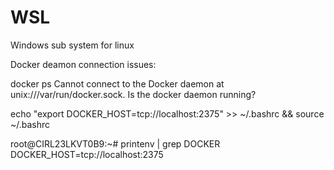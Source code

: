 # WSL
Windows sub system for linux

Docker deamon connection issues:

docker ps
Cannot connect to the Docker daemon at unix:///var/run/docker.sock. Is the docker daemon running?

echo "export DOCKER_HOST=tcp://localhost:2375" >> ~/.bashrc && source ~/.bashrc

root@CIRL23LKVT0B9:~# printenv | grep DOCKER
DOCKER_HOST=tcp://localhost:2375

